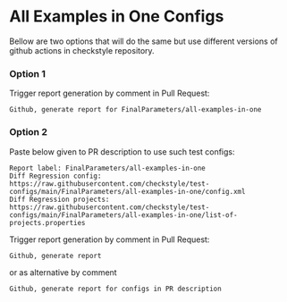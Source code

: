 # All Examples in One Configs

Bellow are two options that will do the same but use different versions
of github actions in checkstyle repository.


### Option 1
Trigger report generation by comment in Pull Request:
```
Github, generate report for FinalParameters/all-examples-in-one
```

### Option 2

Paste below given to PR description to use such test configs:
```
Report label: FinalParameters/all-examples-in-one
Diff Regression config: https://raw.githubusercontent.com/checkstyle/test-configs/main/FinalParameters/all-examples-in-one/config.xml
Diff Regression projects: https://raw.githubusercontent.com/checkstyle/test-configs/main/FinalParameters/all-examples-in-one/list-of-projects.properties
```

Trigger report generation by comment in Pull Request:
```
Github, generate report
```
or as alternative by comment
```
Github, generate report for configs in PR description
```
